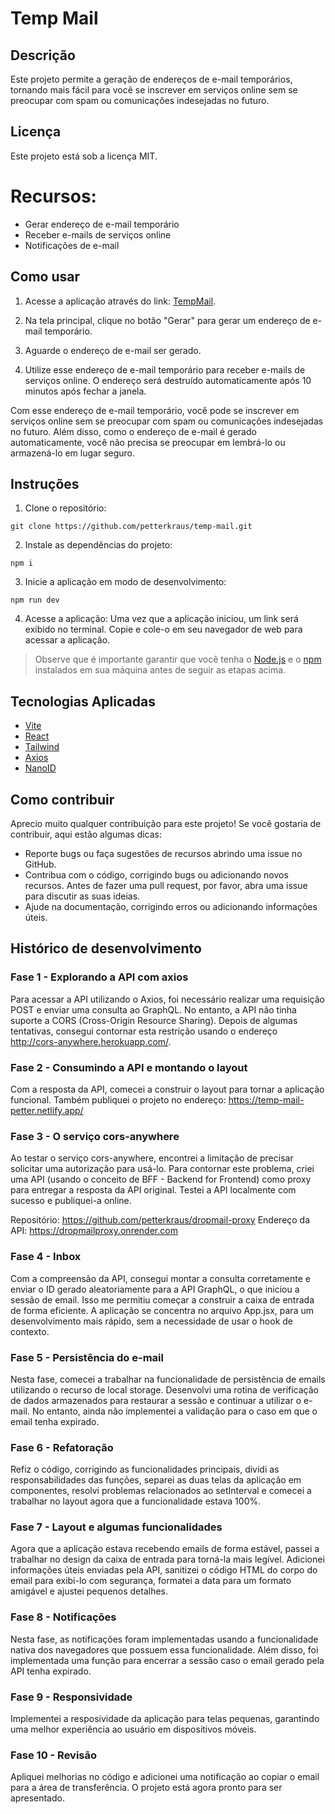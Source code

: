 # Temp Mail

## Descrição
 Este projeto permite a geração de endereços de e-mail temporários, tornando mais fácil para você se inscrever em serviços online sem se preocupar com spam ou comunicações indesejadas no futuro.

## Licença
Este projeto está sob a licença MIT.

# Recursos:

- Gerar endereço de e-mail temporário
- Receber e-mails de serviços online
- Notificações de e-mail
## Como usar

1. Acesse a aplicação através do link: [TempMail](https://temp-mail-petter.netlify.app/).

2. Na tela principal, clique no botão "Gerar" para gerar um endereço de e-mail temporário.

3. Aguarde o endereço de e-mail ser gerado.

4. Utilize esse endereço de e-mail temporário para receber e-mails de serviços online. O endereço será destruído automaticamente após 10 minutos após fechar a janela.

Com esse endereço de e-mail temporário, você pode se inscrever em serviços online sem se preocupar com spam ou comunicações indesejadas no futuro. Além disso, como o endereço de e-mail é gerado automaticamente, você não precisa se preocupar em lembrá-lo ou armazená-lo em lugar seguro.

## Instruções

1.  Clone o repositório:
````shell
git clone https://github.com/petterkraus/temp-mail.git
````

2. Instale as dependências do projeto:
````shell
npm i
````

3. Inicie a aplicação em modo de desenvolvimento:
````shell
npm run dev
````

4. Acesse a aplicação:
Uma vez que a aplicação iniciou, um link será exibido no terminal. Copie e cole-o em seu navegador de web para acessar a aplicação.

>Observe que é importante garantir que você tenha o [Node.js](https://nodejs.org/) e o [npm](https://www.npmjs.com/) instalados em sua máquina antes de seguir as etapas acima.

## Tecnologias Aplicadas
- [Vite](https://github.com/vitejs/vite)
- [React](https://reactjs.org/)
- [Tailwind](https://tailwindcss.com/)
- [Axios](https://github.com/axios/axios)
- [NanoID](https://github.com/ai/nanoid)


## Como contribuir
Aprecio muito qualquer contribuição para este projeto! Se você gostaria de contribuir, aqui estão algumas dicas:

- Reporte bugs ou faça sugestões de recursos abrindo uma issue no GitHub.
- Contribua com o código, corrigindo bugs ou adicionando novos recursos. Antes de fazer uma pull request, por favor, abra uma issue para discutir as suas ideias.
- Ajude na documentação, corrigindo erros ou adicionando informações úteis.

## Histórico de desenvolvimento
### Fase 1 - Explorando a API com axios

Para acessar a API utilizando o Axios, foi necessário realizar uma requisição POST e enviar uma consulta ao GraphQL. No entanto, a API não tinha suporte a CORS (Cross-Origin Resource Sharing). Depois de algumas tentativas, consegui contornar esta restrição usando o endereço http://cors-anywhere.herokuapp.com/.

### Fase 2 - Consumindo a API e montando o layout

Com a resposta da API, comecei a construir o layout para tornar a aplicação funcional. Também publiquei o projeto no endereço: https://temp-mail-petter.netlify.app/

### Fase 3 - O serviço cors-anywhere

Ao testar o serviço cors-anywhere, encontrei a limitação de precisar solicitar uma autorização para usá-lo. Para contornar este problema, criei uma API (usando o conceito de BFF - Backend for Frontend) como proxy para entregar a resposta da API original. Testei a API localmente com sucesso e publiquei-a online.

Repositório: https://github.com/petterkraus/dropmail-proxy
Endereço da API: https://dropmailproxy.onrender.com


### Fase 4 - Inbox

Com a compreensão da API, consegui montar a consulta corretamente e enviar o ID gerado aleatoriamente para a API GraphQL, o que iniciou a sessão de email. Isso me permitiu começar a construir a caixa de entrada de forma eficiente. A aplicação se concentra no arquivo App.jsx, para um desenvolvimento mais rápido, sem a necessidade de usar o hook de contexto.

### Fase 5 - Persistência do e-mail

Nesta fase, comecei a trabalhar na funcionalidade de persistência de emails utilizando o recurso de local storage. Desenvolvi uma rotina de verificação de dados armazenados para restaurar a sessão e continuar a utilizar o e-mail. No entanto, ainda não implementei a validação para o caso em que o email tenha expirado.

### Fase 6 - Refatoração 

Refiz o código, corrigindo as funcionalidades principais, dividi as responsabilidades das funções, separei as duas telas da aplicação em componentes, resolvi problemas relacionados ao setInterval e comecei a trabalhar no layout agora que a funcionalidade estava 100%.

### Fase 7 - Layout e algumas funcionalidades

Agora que a aplicação estava recebendo emails de forma estável, passei a trabalhar no design da caixa de entrada para torná-la mais legível. Adicionei informações úteis enviadas pela API, sanitizei o código HTML do corpo do email para exibi-lo com segurança, formatei a data para um formato amigável e ajustei pequenos detalhes.

### Fase 8  - Notificações

Nesta fase, as notificações foram implementadas usando a funcionalidade nativa dos navegadores que possuem essa funcionalidade. Além disso, foi implementada uma função para encerrar a sessão caso o email gerado pela API tenha expirado.

### Fase 9 - Responsividade
 
 Implementei a resposividade da aplicação para telas pequenas, garantindo uma melhor experiência ao usuário em dispositivos móveis.

 ### Fase 10 - Revisão

 Apliquei melhorias no código e adicionei uma notificação ao copiar o email para a área de transferência. O projeto está agora pronto para ser apresentado.